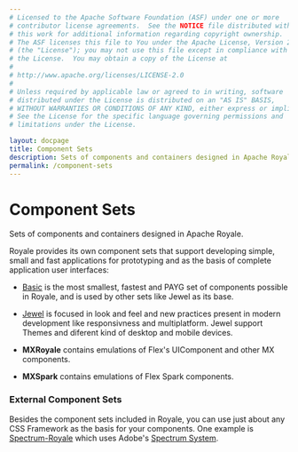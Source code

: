 ```yaml
---
# Licensed to the Apache Software Foundation (ASF) under one or more
# contributor license agreements.  See the NOTICE file distributed with
# this work for additional information regarding copyright ownership.
# The ASF licenses this file to You under the Apache License, Version 2.0
# (the "License"); you may not use this file except in compliance with
# the License.  You may obtain a copy of the License at
# 
# http://www.apache.org/licenses/LICENSE-2.0
# 
# Unless required by applicable law or agreed to in writing, software
# distributed under the License is distributed on an "AS IS" BASIS,
# WITHOUT WARRANTIES OR CONDITIONS OF ANY KIND, either express or implied.
# See the License for the specific language governing permissions and
# limitations under the License.

layout: docpage
title: Component Sets
description: Sets of components and containers designed in Apache Royale
permalink: /component-sets
---
```


# Component Sets

Sets of components and containers designed in Apache Royale.

Royale provides its own component sets that support developing simple, small and fast applications for prototyping and as the basis of complete application user interfaces:

- [Basic](component-sets/basic) is the most smallest, fastest and PAYG set of components possible in Royale, and is used by other sets like Jewel as its base.

- [Jewel](component-sets/jewel) is focused in look and feel and new practices present in modern development like responsivness and multiplatform. Jewel support Themes and diferent kind of desktop and mobile devices.

- **MXRoyale** contains emulations of Flex's UIComponent and other MX components.
- **MXSpark** contains emulations of Flex Spark components.

### External Component Sets

Besides the component sets included in Royale, you can use just about any CSS Framework as the basis for your components. One example is [Spectrum-Royale](https://github.com/unhurdle/spectrum-royale) which uses Adobe's [Spectrum System](https://spectrum.adobe.com/).
